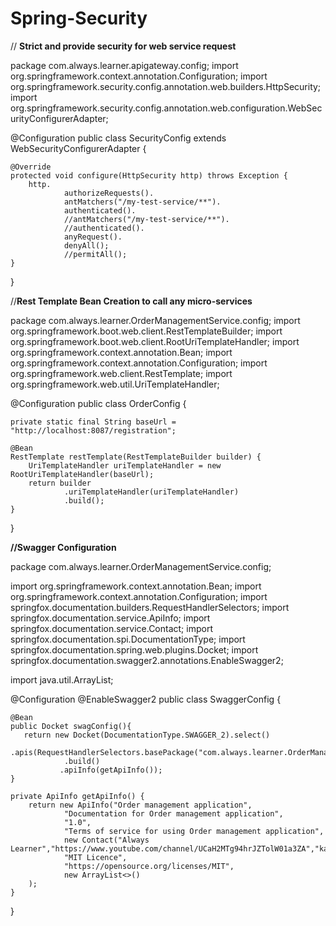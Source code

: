 # Spring-Security


// **Strict and provide security for web service request**

package com.always.learner.apigateway.config;
import org.springframework.context.annotation.Configuration;
import org.springframework.security.config.annotation.web.builders.HttpSecurity;
import org.springframework.security.config.annotation.web.configuration.WebSecurityConfigurerAdapter;

@Configuration
public class SecurityConfig extends WebSecurityConfigurerAdapter {

    @Override
    protected void configure(HttpSecurity http) throws Exception {
        http.
                authorizeRequests().
                antMatchers("/my-test-service/**").
                authenticated().
                //antMatchers("/my-test-service/**").
                //authenticated().
                anyRequest().
                denyAll();
                //permitAll();
    }
}



//**Rest Template Bean Creation to call any micro-services**


package com.always.learner.OrderManagementService.config;
import org.springframework.boot.web.client.RestTemplateBuilder;
import org.springframework.boot.web.client.RootUriTemplateHandler;
import org.springframework.context.annotation.Bean;
import org.springframework.context.annotation.Configuration;
import org.springframework.web.client.RestTemplate;
import org.springframework.web.util.UriTemplateHandler;

@Configuration
public class OrderConfig {

    private static final String baseUrl = "http://localhost:8087/registration";

    @Bean
    RestTemplate restTemplate(RestTemplateBuilder builder) {
        UriTemplateHandler uriTemplateHandler = new RootUriTemplateHandler(baseUrl);
        return builder
                .uriTemplateHandler(uriTemplateHandler)
                .build();
    }
}




**//Swagger Configuration**


package com.always.learner.OrderManagementService.config;

import org.springframework.context.annotation.Bean;
import org.springframework.context.annotation.Configuration;
import springfox.documentation.builders.RequestHandlerSelectors;
import springfox.documentation.service.ApiInfo;
import springfox.documentation.service.Contact;
import springfox.documentation.spi.DocumentationType;
import springfox.documentation.spring.web.plugins.Docket;
import springfox.documentation.swagger2.annotations.EnableSwagger2;

import java.util.ArrayList;

@Configuration
@EnableSwagger2
public class SwaggerConfig {

    @Bean
    public Docket swagConfig(){
       return new Docket(DocumentationType.SWAGGER_2).select()
                .apis(RequestHandlerSelectors.basePackage("com.always.learner.OrderManagementService"))
                .build()
               .apiInfo(getApiInfo());
    }

    private ApiInfo getApiInfo() {
        return new ApiInfo("Order management application",
                "Documentation for Order management application",
                "1.0",
                "Terms of service for using Order management application",
                new Contact("Always Learner","https://www.youtube.com/channel/UCaH2MTg94hrJZTolW01a3ZA","kaushal.kumar1@gmail.com"),
                "MIT Licence",
                "https://opensource.org/licenses/MIT",
                new ArrayList<>()
        );
    }
}



